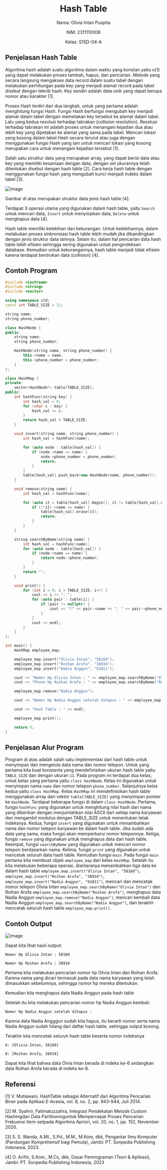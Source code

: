 # <h1 align="center">Hash Table</h1>
<p align="center">Nama: Olivia Intan Puspita</p>
<p align="center">NIM: 2311110006</p>
<p align="center">Kelas: S1SD-04-A</p>

## Penjelasan Hash Table

Algoritma hash adalah suatu algoritma dalam waktu yang konstan yaitu o(1) yang dapat melakukan proses tambah, hapus, dan pencarian. Metode yang secara langsung mengakses data record dalam suatu tabel dengan melakukan perhitungan pada key yang menjadi alamat record pada tabel disebut dengan teknik hash. Key sendiri adalah data unik yang dapat berupa nomor atau karakter [1]. 

Proses Hash terdiri dari dua langkah, untuk yang pertama adalah menghitung fungsi Hash. Fungsi Hash berfungsi mengubah key menjadi alamat dalam tabel dengan memetakan key tersebut ke alamat dalam tabel. Lalu yang kedua resolusi terhadap tabrakan (collision resolution). Resolusi terhadap tabrakan ini adalah proses untuk menangani kejadian dua atau lebih key yang dipetakan ke alamat yang sama pada tabel. Mencari lokasi yang kosong dalam tabel Hash secara terurut atau juga dengan menggunakan fungsi Hash yang lain untuk mencari lokasi yang kosong merupakan cara untuk menangani kejadian tersebut [1].

Salah satu struktur data yang merupakan array, yang dapat berisi data atau key yang memiliki kesamaan dengan data, dengan sel ukurannya telah ditentukan disebut dengan hash table [2]. Cara kerja hash table dengan menggunakan fungsi hash yang mengubah kunci menjadi indeks dalam tabel [3].

![image](https://github.com/OliviaIntan/Teori-Algoritma-Struktur-Data/assets/162260430/a356086c-f983-4566-b0df-a4e35810577e)

Gambar di atas merupakan struktur data jenis hash table [4].

Terdapat 3 operasi utama yang digunakan dalam hash table, yaitu ```Search``` untuk mencari data, ```Insert``` untuk menyisipkan data, ```Delete``` untuk menghapus data [4].

Hash table memiliki kelebihan dan kekurangan. Untuk kelebihannya, dalam melakukan proses sinkronisasi hash table lebih mudah jika dibandingkan dengan jenis struktur data lainnya. Selain itu, dalam hal pencarian data hash table lebih efisien sehingga sering digunakan untuk pengindeksan database. Kemudian untuk kekurangannya, hash table menjadi tidak efisien karena terdapat bentrokan data (collision) [4].

## Contoh Program

```C++
#include <iostream>
#include <string>
#include <vector>

using namespace std;
const int TABLE_SIZE = 11;

string name;
string phone_number;

class HashNode {
public:
    string name;
    string phone_number;

    HashNode(string name, string phone_number) {
        this->name = name;
        this->phone_number = phone_number;
    }
};

class HashMap {
private:
    vector<HashNode*> table[TABLE_SIZE];
public:
    int hashFunc(string key) {
        int hash_val = 0;
        for (char c : key) {
            hash_val += c;
        }
        return hash_val % TABLE_SIZE;
    }

    void insert(string name, string phone_number) {
        int hash_val = hashFunc(name);

        for (auto node : table[hash_val]) {
            if (node->name == name) {
                node->phone_number = phone_number;
                return;
            }
        }
        table[hash_val].push_back(new HashNode(name, phone_number));
    }

    void remove(string name) {
        int hash_val = hashFunc(name);

        for (auto it = table[hash_val].begin(); it != table[hash_val].end(); it++) {
            if ((*it)->name == name) {
                table[hash_val].erase(it);
                return;
            }
        }
    }

    string searchByName(string name) {
        int hash_val = hashFunc(name);
        for (auto node : table[hash_val]) {
            if (node->name == name) {
                return node->phone_number;
            }
        }
        return "";
    }

    void print() {
        for (int i = 0; i < TABLE_SIZE; i++) {
            cout << i << ": ";
            for (auto pair : table[i]) {
                if (pair != nullptr) {
                    cout << "[" << pair->name << ", " << pair->phone_number << "]";
                }
            }
            cout << endl;
        }
    }
};

int main() {
    HashMap employee_map;

    employee_map.insert("Olivia Intan", "58160");
    employee_map.insert("Roihan Arofa", "38934");
    employee_map.insert("Nadia Anggun", "91011");

    cout << "Nomer Hp Olivia Intan : " << employee_map.searchByName("Olivia Intan") << endl;
    cout << "Phone Hp Roihan Arofa : " << employee_map.searchByName("Roihan Arofa") << endl;

    employee_map.remove("Nadia Anggun");

    cout << "Nomer Hp Nadia Anggun setelah dihapus : " << employee_map.searchByName("Nadia Anggun") << endl << endl;

    cout << "Hash Table : " << endl;

    employee_map.print();

    return 0;
}
```

## Penjelasan Alur Program

Program di atas adalah salah satu implementasi dari hash table untuk menyimpan dan mengelola data nama dan nomor telepon. Untuk yang pertama kita buat konstanta yang mendefinisikan ukuran hash table yaitu ```TABLE_SIZE``` dan dengan ukuran ```11```. Pada program ini terdapat dua kelas, untuk kelas yang pertama yaitu ```class HashNode```. Kelas ini digunakan untuk menyimpan nama ```name``` dan nomor telepon ```phone_number```. Selanjutnya kelas kedua yaitu ```class HashMap```. Kelas ```HashMap``` ini mendefinisikan hash table menggunakan array dari vektor ```table[TABLE_SIZE]``` yang menyimpan pointer ke ```HashNode```. Terdapat beberapa fungsi di dalam ```class HashNode```. Pertama, fungsi ```hashFunc``` yang digunakan untuk menghitung nilai hash dari nama yang diberikan dengan menjumlahkan nilai ASCII dari setiap nama karyawan dan mengambil modulus dengan TABLE_SIZE untuk menentukan letak indeksnya. Kedua, fungsi ```insert``` yang digunakan untuk menambahkan nama dan nomor telepon karyawan ke dalam hash table. Jika sudah ada data yang sama, maka fungsi akan memperbarui nomor teleponnya. Ketiga, fungsi ```remove``` yang digunakan untuk menghapus data dari hash table. Keempat, fungsi ```searchByName``` yang digunakan untuk mencari nomor telepon berdasarkan nama. Kelima, fungsi ```print``` yang digunakan untuk mencetak seluruh data hash table. Kemudian fungsi ```main```. Pada fungsi ```main``` pertama kita membuat objek ```employee_map``` dari kelas ```HashMap```. Setelah itu kita melakukan beberapa operasi, diantaranya menambahkan tiga data ke dalam hash table ```employee.map.insert("Olivia Intan", "58160")```, ```employee_map.insert("Roihan Arofa", "38934")```, ```employee_map.insert("Nadia Anggun", "91011")```, mencari dan mencetak nomor telepon Olivia Intan ```employee_map.searchByName("Olivia Intan")``` dan Roihan Arofa ```employee_map.searchByName("Roihan Arofa")```, menghapus data Nadia Anggun ```employee_map.remove("Nadia Anggun")```, mencari kembali data Nadia Anggun ```employee_map.searchByName("Nadia Anggun")```, dan terakhir mencetak seluruh hash table ```employee_map.print()```.

## Contoh Output
![image](https://github.com/OliviaIntan/Teori-Algoritma-Struktur-Data/assets/162260430/9fe8c8cf-7112-4f33-9073-cd7118eeca23)

Dapat kita lihat hasil output: 

```Nomer Hp Olivia Intan : 58160```

```Nomer Hp Roihan Arofa : 38934```

Pertama kita melakukan pencarian nomor hp Olivia Intan dan Roihan Arofa. Karena nama yang dicari termasuk pada data nama karyawan yang telah dimasukkan sebelumnya, sehingga nomor hp mereka ditemukan.

Kemudian kita menghapus data Nadia Anggun pada hash table

Setelah itu kita melakukan pencarian nomor hp Nadia Anggun kembali:

```Nomer Hp Nadia Anggun setelah dihapus :  ```

Karena data Nadia Angggun sudah kita hapus, itu berarti nomor serta nama Nadia Anggun sudah hilang dari daftar hash table, sehingga output kosong.

Terakhir kita mencetak seluruh hash table beserta nomor indeksnya

```6: [Olivia Intan, 58160]```

```8: [Roihan Arofa, 38934]```

Dapat kita lihat bahwa data Olvia Intan berada di indeks ke-6 sedangkan data Roihan Arofa berada di indeks ke-8. 

## Referensi
[1] V. Mutiawani, HashTable sebagai Alternatif dari Algoritma Pencarian Biner pada Aplikasi E-Acesia, vol. 8, no. 2, pp. 943-944, Juli 2014.

[2] M. Syahrir, Fatimatuzzahra, Integrasi Pendekatan Metode Custom Hashingdan Data Partitioninguntuk Mempercepat Proses Pencarian Frekuensi Item-setpada Algoritma Apriori, vol. 20, no. 1, pp. 152, November 2020.

[3] S. S. Wanda, A.MI., S.Pd., M.M., M.Kom, dkk, Pengantar Ilmu Komputer (Pandungan Komprehensif bagi Pemula), Jambi: PT. Sonpedia Publishing Indonesia, 2023.

[4] O. Arifin, S.Kom., M.Cs, dkk, Dasar Pemrograman (Teori & Aplikasi), Jambi: PT. Sonpedia Publishing Indonesia, 2023
